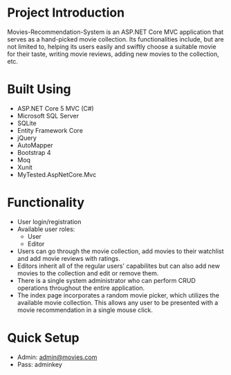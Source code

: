 # Project Introduction
Movies-Recommendation-System is an ASP.NET Core MVC application that serves as a hand-picked movie collection. 
Its functionalities include, but are not limited to, helping its users easily and swiftly choose a suitable movie for their taste, writing movie reviews, adding new movies to the collection, etc.
# Built Using
* ASP.NET Core 5 MVC (C#)
* Microsoft SQL Server
* SQLite
* Entity Framework Core
* jQuery
* AutoMapper
* Bootstrap 4
* Moq
* Xunit
* MyTested.AspNetCore.Mvc
# Functionality
* User login/registration
* Available user roles:
  * User
  * Editor
* Users can go through the movie collection, add movies to their watchlist and add movie reviews with ratings.
* Editors inherit all of the regular users' capabilites but can also add new movies to the collection and edit or remove them.
* There is a single system administrator who can perform CRUD operations throughout the entire application.
* The index page incorporates a random movie picker, which utilizes the available movie collection. This allows any user to be presented with a movie recommendation in a single mouse click.
# Quick Setup
* Admin: admin@movies.com
* Pass: adminkey

